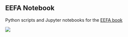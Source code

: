 ## EEFA Notebook

Python scripts and Jupyter notebooks for the [EEFA book](https://www.eefabook.org)

[![](https://media.springernature.com/full/springer-static/cover-hires/book/978-3-031-26588-4?as=webp)
](https://link.springer.com/book/10.1007/978-3-031-26588-4)
